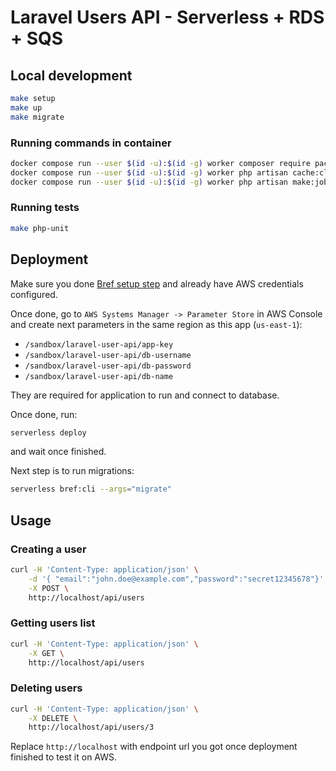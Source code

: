 # Laravel Users API - Serverless + RDS + SQS

## Local development
```bash
make setup
make up
make migrate
```

### Running commands in container
```bash
docker compose run --user $(id -u):$(id -g) worker composer require package
docker compose run --user $(id -u):$(id -g) worker php artisan cache:clear
docker compose run --user $(id -u):$(id -g) worker php artisan make:job AcmeJob
```

### Running tests
```bash
make php-unit
```

## Deployment
Make sure you done [Bref setup step](https://bref.sh/docs/setup) and already have AWS credentials configured.

Once done, go to `AWS Systems Manager -> Parameter Store` in AWS Console and create next parameters in the same region as this app (`us-east-1`):
 - `/sandbox/laravel-user-api/app-key`
 - `/sandbox/laravel-user-api/db-username`
 - `/sandbox/laravel-user-api/db-password`
 - `/sandbox/laravel-user-api/db-name`

They are required for application to run and connect to database.

Once done, run:
```bash
serverless deploy
```
and wait once finished.

Next step is to run migrations:
```bash
serverless bref:cli --args="migrate"
```

## Usage
### Creating a user
```bash
curl -H 'Content-Type: application/json' \
    -d '{ "email":"john.doe@example.com","password":"secret12345678"}' \
    -X POST \
    http://localhost/api/users
```

### Getting users list
```bash
curl -H 'Content-Type: application/json' \
    -X GET \
    http://localhost/api/users
```

### Deleting users
```bash
curl -H 'Content-Type: application/json' \
    -X DELETE \
    http://localhost/api/users/3
```

Replace `http://localhost` with endpoint url you got once deployment finished to test it on AWS.
